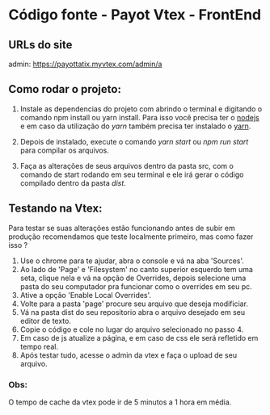 # Código fonte - Payot Vtex - FrontEnd

## URLs do site

admin: <https://payottatix.myvtex.com/admin/a>


## Como rodar o projeto:

1. Instale as dependencias do projeto com abrindo o terminal e digitando o comando npm install ou yarn install. Para isso você precisa ter o [nodejs](https://nodejs.org/en/download/) e em caso da utilização do *yarn* também precisa ter instalado o [yarn](https://yarnpkg.com/en/docs/install).

2. Depois de instalado, execute o comando *yarn start* ou *npm run start*  para compilar os arquivos.

3. Faça as alterações de seus arquivos dentro da pasta src, com o comando de start rodando em seu terminal e ele irá gerar o código compilado dentro da pasta *dist*.

## Testando na Vtex:

Para testar se suas alterações estão funcionando antes de subir em produção recomendamos que teste localmente primeiro, mas como fazer isso ?

1. Use o chrome para te ajudar, abra o console e vá na aba 'Sources'.
2. Ao lado de 'Page' e 'Filesystem' no canto superior esquerdo tem uma seta, clique nela e vá na opção de Overrides, depois selecione uma pasta do seu computador pra funcionar como o overrides em seu pc.
3. Ative a opção 'Enable Local Overrides'.
4. Volte para a pasta 'page' procure seu arquivo que deseja modificiar.
5. Vá na pasta dist do seu repositorio abra o arquivo desejado em seu editor de texto.
6. Copie o código e cole no lugar do arquivo selecionado no passo 4.
7. Em caso de js atualize a página, e em caso de css ele será refletido em tempo real.
8. Após testar tudo, acesse o admin da vtex e faça o upload de seu arquivo.


### Obs:

O tempo de cache da vtex pode ir de 5 minutos a 1 hora em média.